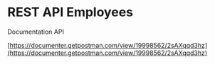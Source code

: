 # REST API Employees
Documentation API 

[https://documenter.getpostman.com/view/19998562/2sAXqqd3hz](https://documenter.getpostman.com/view/19998562/2sAXqqd3hz)
